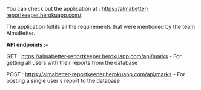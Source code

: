 You can check out the application at : https://almabetter-reportkeeper.herokuapp.com/.

The application fulfils all the requirements that were mentioned by the team AlmaBetter.

**API endpoints :-**

GET : https://almabetter-reportkeeper.herokuapp.com/api/marks - For getting all users with their reports from the database

POST : https://almabetter-reportkeeper.herokuapp.com/api/marks - For posting a single user's report to the database
